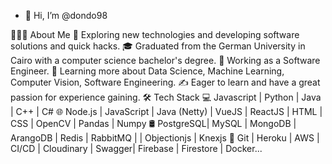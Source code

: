 - 👋 Hi, I’m @dondo98

👨🏻‍💻 About Me
🤔   Exploring new technologies and developing software solutions and quick hacks.
🎓   Graduated from the German University in Cairo with a computer science bachelor's degree.
💼   Working as a Software Engineer.
🌱   Learning more about Data Science, Machine Learning, Computer Vision, Software Engineering.
✍️   Eager to learn and have a great passion for experience gaining.
🛠 Tech Stack
💻   Javascript | Python | Java | C++ | C#
🌐   Node.js | JavaScript | Java (Netty) | VueJS | ReactJS | HTML | CSS | OpenCV | Pandas | Numpy
🛢   PostgreSQL| MySQL | MongoDB | ArangoDB | Redis | RabbitMQ | | Objectionjs | Knexjs
🔧   Git | Heroku | AWS | CI/CD | Cloudinary | Swagger| Firebase | Firestore | Docker...

<!---
dondo98/dondo98 is a ✨ special ✨ repository because its `README.md` (this file) appears on your GitHub profile.
You can click the Preview link to take a look at your changes.
--->
